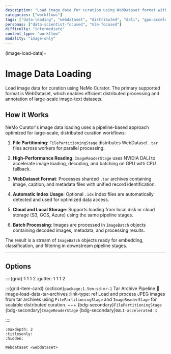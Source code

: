 ```yaml
---
description: "Load image data for curation using WebDataset format with distributed processing and GPU acceleration"
categories: ["workflows"]
tags: ["data-loading", "webdataset", "distributed", "dali", "gpu-accelerated"]
personas: ["data-scientist-focused", "mle-focused"]
difficulty: "intermediate"
content_type: "workflow"
modality: "image-only"
---
```


(image-load-data)=
# Image Data Loading

Load image data for curation using NeMo Curator. The primary supported format is WebDataset, which enables efficient distributed processing and annotation of large-scale image-text datasets.

## How it Works

NeMo Curator's image data loading uses a pipeline-based approach optimized for large-scale, distributed curation workflows:

1. **File Partitioning**: `FilePartitioningStage` distributes WebDataset `.tar` files across workers for parallel processing.

2. **High-Performance Reading**: `ImageReaderStage` uses NVIDIA DALI to accelerate image loading, decoding, and batching on GPU with CPU fallback.

3. **WebDataset Format**: Processes sharded `.tar` archives containing image, caption, and metadata files with unified record identification.

4. **Automatic Index Usage**: Optional `.idx` index files are automatically detected and used for optimized data access.

5. **Cloud and Local Storage**: Supports loading from local disk or cloud storage (S3, GCS, Azure) using the same pipeline stages.

6. **Batch Processing**: Images are processed in `ImageBatch` objects containing decoded images, metadata, and processing results.

The result is a stream of `ImageBatch` objects ready for embedding, classification, and filtering in downstream pipeline stages.

---

## Options

::::{grid} 1 1 1 2
:gutter: 1 1 1 2

:::{grid-item-card} {octicon}`package;1.5em;sd-mr-1` Tar Archive Pipeline
:link: image-load-data-tar-archives
:link-type: ref
Load and process JPEG images from tar archives using `FilePartitioningStage` and `ImageReaderStage` for scalable distributed curation.
+++
{bdg-secondary}`FilePartitioningStage`
{bdg-secondary}`ImageReaderStage`
{bdg-secondary}`DALI-accelerated`
:::

::::

```{toctree}
:maxdepth: 2
:titlesonly:
:hidden:

Webdataset <webdataset>
```
